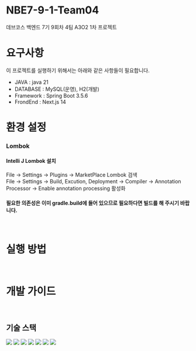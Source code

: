 # NBE7-9-1-Team04
데브코스 백엔드 7기 9회차 4팀 A3O2 1차 프로젝트

# 요구사항
이 프로젝트를 실행하기 위해서는 아래와 같은 사항들이 필요합니다.

+ JAVA : java 21
+ DATABASE : MySQL(운영), H2(개발)
+ Framework : Spring Boot 3.5.6
+ FrondEnd : Next.js 14 

# 환경 설정
### Lombok
#### Intelli J Lombok 설치
File -> Settings -> Plugins -> MarketPlace Lombok 검색
<br/>
File -> Settings -> Build, Excution, Deployment -> Compiler -> Annotation Processor -> Enable annotation processing 활성화

#### 필요한 의존성은 이미 gradle.build에 들어 있으므로 필요하다면 빌드를 해 주시기 바랍니다.


<br/>

# 실행 방법

<br/>

# 개발 가이드

<br/>

## 기술 스택
<div align-left>
<img src="https://img.shields.io/badge/java-007396?style=for-the-badge&logo=java&logoColor=white">
<img src="https://img.shields.io/badge/mysql-4479A1?style=for-the-badge&logo=mysql&logoColor=white">
<img src="https://img.shields.io/badge/springboot-6DB33F?style=for-the-badge&logo=springboot&logoColor=white">
<img src="https://img.shields.io/badge/github-181717?style=for-the-badge&logo=github&logoColor=white">
<img src="https://img.shields.io/badge/git-F05032?style=for-the-badge&logo=git&logoColor=white">
<img src="https://img.shields.io/badge/gradle-02303A?style=for-the-badge&logo=gradle&logoColor=white">
  <img src="https://img.shields.io/badge/next.js-000000?style=for-the-badge&logo=next.js&logoColor=white">
</div>
